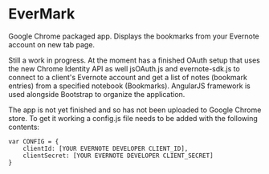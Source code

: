EverMark
========

Google Chrome packaged app. Displays the bookmarks from your Evernote account on new tab page.

Still a work in progress.
At the moment has a finished OAuth setup that uses the new Chrome Identity API as well jsOAuth.js and evernote-sdk.js
to connect to a client's Evernote account and get a list of notes (bookmark entries) from a specified notebook (Bookmarks).
AngularJS framework is used alongside Bootstrap to organize the application.

The app is not yet finished and so has not been uploaded to Google Chrome store.
To get it working a config.js file needs to be added with the following contents:
```
var CONFIG = {
	clientId: [YOUR EVERNOTE DEVELOPER CLIENT_ID],
	clientSecret: [YOUR EVERNOTE DEVELOPER CLIENT_SECRET]
}
```

